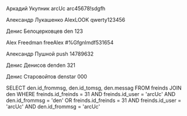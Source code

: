 Аркадий 
Укупник
arcUc
arc45678!sdgfh


Александр
Лукашенко
AlexLOOK
qwerty123456


Денис
Белоцерковцев
den
123


Alex
Freedman
freeAlex
#%Gfgnlmdf531654


Александр
Пушной
push
14789632


Денис
Денисов
denden
321


Денис
Старовойтов
denstar
000



SELECT den.id_frommsg, den.id_tomsg, den.messag
FROM freinds
JOIN den
WHERE freinds.id_freinds = 31 AND freinds.id_user = 'arcUc' AND den.id_frommsg = 'den' 
OR freinds.id_freinds = 31 AND freinds.id_user = 'arcUc' AND den.id_frommsg = 'arcUc'